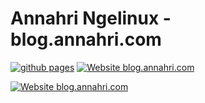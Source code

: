 # Annahri Ngelinux - blog.annahri.com

[![github pages](https://github.com/annahri/blog.annahri.com/actions/workflows/gh-pages.yml/badge.svg?branch=main&event=push)](https://github.com/annahri/blog.annahri.com/actions/workflows/gh-pages.yml)
[![Website blog.annahri.com](https://img.shields.io/website-up-down-green-red/http/blog.annahri.com.svg)](https://blog.annahri.com)

[![Website blog.annahri.com](https://blog.annahri.com)](./screenshot.jpg)
